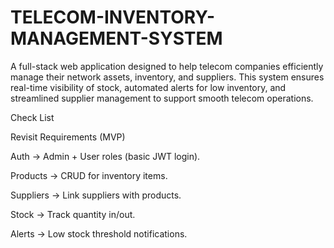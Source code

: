 # TELECOM-INVENTORY-MANAGEMENT-SYSTEM
A full-stack web application designed to help telecom companies efficiently manage their network assets, inventory, and suppliers. This system ensures real-time visibility of stock, automated alerts for low inventory, and streamlined supplier management to support smooth telecom operations.

Check List

Revisit Requirements (MVP)

Auth → Admin + User roles (basic JWT login).

Products → CRUD for inventory items.

Suppliers → Link suppliers with products.

Stock → Track quantity in/out.

Alerts → Low stock threshold notifications.

